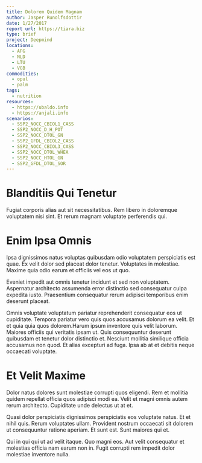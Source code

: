 ```yaml
---
title: Dolorem Quidem Magnam
author: Jasper Runolfsdottir
date: 1/27/2017
report url: https://tiara.biz
type: brief
project: Deepmind
locations:
  - AFG
  - NLD
  - LTU
  - VGB
commodities:
  - opul
  - palm
tags:
  - nutrition
resources:
  - https://ubaldo.info
  - https://anjali.info
scenarios:
  - SSP2_NOCC_CBIOL1_CASS
  - SSP2_NOCC_D_H_POT
  - SSP2_NOCC_DTOL_GN
  - SSP2_GFDL_CBIOL2_CASS
  - SSP2_NOCC_CBIOL3_CASS
  - SSP2_NOCC_DTOL_WHEA
  - SSP2_NOCC_HTOL_GN
  - SSP2_GFDL_DTOL_SOR
---
```

# Blanditiis Qui Tenetur
Fugiat corporis alias aut sit necessitatibus. Rem libero in doloremque voluptatem nisi sint. Et rerum magnam voluptate perferendis qui.

# Enim Ipsa Omnis
Ipsa dignissimos natus voluptas quibusdam odio voluptatem perspiciatis est quae. Ex velit dolor sed placeat dolor tenetur. Voluptates in molestiae. Maxime quia odio earum et officiis vel eos ut quo.
 Eveniet impedit aut omnis tenetur incidunt et sed non voluptatem. Aspernatur architecto assumenda error distinctio sed consequatur culpa expedita iusto. Praesentium consequatur rerum adipisci temporibus enim deserunt placeat.
 Omnis voluptate voluptatum pariatur reprehenderit consequatur eos ut cupiditate. Tempora pariatur vero quis quos accusamus dolorum ea velit. Et et quia quia quos dolorem.Harum ipsum inventore quis velit laborum. Maiores officiis qui veritatis ipsam ut. Quis consequuntur deserunt quibusdam et tenetur dolor distinctio et. Nesciunt mollitia similique officia accusamus non quod. Et alias excepturi ad fuga. Ipsa ab at et debitis neque occaecati voluptate.

# Et Velit Maxime
Dolor natus dolores sunt molestiae corrupti quos eligendi. Rem et mollitia quidem repellat officia quos adipisci modi ea. Velit et magni omnis autem rerum architecto. Cupiditate unde delectus ut at et.
 Quasi dolor perspiciatis dignissimos perspiciatis eos voluptate natus. Et et nihil quis. Rerum voluptates ullam. Provident nostrum occaecati sit dolorem ut consequuntur ratione aperiam. Et sunt est. Sunt maiores qui et.
 Qui in qui qui ut ad velit itaque. Quo magni eos. Aut velit consequatur et molestias officia nam earum non in. Fugit corrupti rem impedit dolor molestiae inventore nulla.
